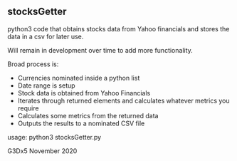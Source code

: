 ## stocksGetter

python3 code that obtains stocks data from Yahoo financials and stores the data in a csv for later use.  

Will remain in development over time to add more functionality.

Broad process is: 

* Currencies nominated inside a python list
* Date range is setup 
* Stock data is obtained from Yahoo Financials 
* Iterates through returned elements and calculates whatever metrics you require 
* Calculates some metrics from the returned data
* Outputs the results to a nominated CSV file

usage: python3 stocksGetter.py

G3Dx5 November 2020
